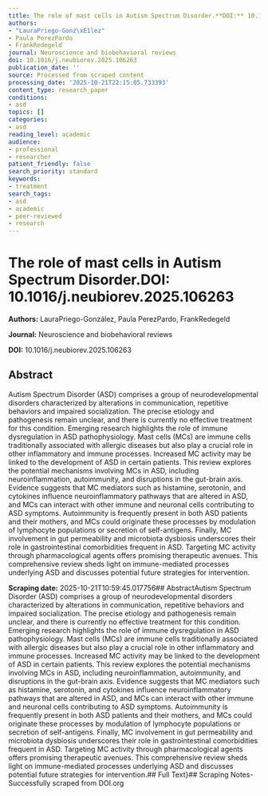 ```yaml
---
title: The role of mast cells in Autism Spectrum Disorder.**DOI:** 10.1016/j.neubiorev.2025.106263
authors:
- "LauraPriego-Gonz\xE1lez"
- Paula PerezPardo
- FrankRedegeld
journal: Neuroscience and biobehavioral reviews
doi: 10.1016/j.neubiorev.2025.106263
publication_date: ''
source: Processed from scraped content
processing_date: '2025-10-21T22:15:05.733393'
content_type: research_paper
conditions:
- asd
topics: []
categories:
- asd
reading_level: academic
audience:
- professional
- researcher
patient_friendly: false
search_priority: standard
keywords:
- treatment
search_tags:
- asd
- academic
- peer-reviewed
- research
---
```


# The role of mast cells in Autism Spectrum Disorder.**DOI:** 10.1016/j.neubiorev.2025.106263

**Authors:** LauraPriego-González, Paula PerezPardo, FrankRedegeld

**Journal:** Neuroscience and biobehavioral reviews

**DOI:** 10.1016/j.neubiorev.2025.106263

## Abstract

Autism Spectrum Disorder (ASD) comprises a group of neurodevelopmental disorders characterized by alterations in communication, repetitive behaviors and impaired socialization. The precise etiology and pathogenesis remain unclear, and there is currently no effective treatment for this condition. Emerging research highlights the role of immune dysregulation in ASD pathophysiology. Mast cells (MCs) are immune cells traditionally associated with allergic diseases but also play a crucial role in other inflammatory and immune processes. Increased MC activity may be linked to the development of ASD in certain patients. This review explores the potential mechanisms involving MCs in ASD, including neuroinflammation, autoimmunity, and disruptions in the gut-brain axis. Evidence suggests that MC mediators such as histamine, serotonin, and cytokines influence neuroinflammatory pathways that are altered in ASD, and MCs can interact with other immune and neuronal cells contributing to ASD symptoms. Autoimmunity is frequently present in both ASD patients and their mothers, and MCs could originate these processes by modulation of lymphocyte populations or secretion of self-antigens. Finally, MC involvement in gut permeability and microbiota dysbiosis underscores their role in gastrointestinal comorbidities frequent in ASD. Targeting MC activity through pharmacological agents offers promising therapeutic avenues. This comprehensive review sheds light on immune-mediated processes underlying ASD and discusses potential future strategies for intervention.

**Scraping date:** 2025-10-21T10:59:45.017756## AbstractAutism Spectrum Disorder (ASD) comprises a group of neurodevelopmental disorders characterized by alterations in communication, repetitive behaviors and impaired socialization. The precise etiology and pathogenesis remain unclear, and there is currently no effective treatment for this condition. Emerging research highlights the role of immune dysregulation in ASD pathophysiology. Mast cells (MCs) are immune cells traditionally associated with allergic diseases but also play a crucial role in other inflammatory and immune processes. Increased MC activity may be linked to the development of ASD in certain patients. This review explores the potential mechanisms involving MCs in ASD, including neuroinflammation, autoimmunity, and disruptions in the gut-brain axis. Evidence suggests that MC mediators such as histamine, serotonin, and cytokines influence neuroinflammatory pathways that are altered in ASD, and MCs can interact with other immune and neuronal cells contributing to ASD symptoms. Autoimmunity is frequently present in both ASD patients and their mothers, and MCs could originate these processes by modulation of lymphocyte populations or secretion of self-antigens. Finally, MC involvement in gut permeability and microbiota dysbiosis underscores their role in gastrointestinal comorbidities frequent in ASD. Targeting MC activity through pharmacological agents offers promising therapeutic avenues. This comprehensive review sheds light on immune-mediated processes underlying ASD and discusses potential future strategies for intervention.## Full Text}## Scraping Notes- Successfully scraped from DOI.org